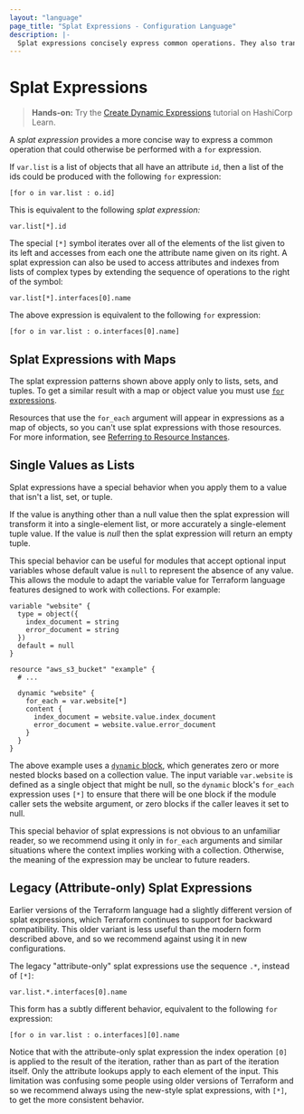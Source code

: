 ```yaml
---
layout: "language"
page_title: "Splat Expressions - Configuration Language"
description: |-
  Splat expressions concisely express common operations. They also transform single, non-null values into a single-element tuple.
---
```


# Splat Expressions

> **Hands-on:** Try the [Create Dynamic Expressions](https://learn.hashicorp.com/tutorials/terraform/expressions?in=terraform/configuration-language&utm_source=WEBSITE&utm_medium=WEB_IO&utm_offer=ARTICLE_PAGE&utm_content=DOCS) tutorial on HashiCorp Learn.

A _splat expression_ provides a more concise way to express a common
operation that could otherwise be performed with a `for` expression.

If `var.list` is a list of objects that all have an attribute `id`, then
a list of the ids could be produced with the following `for` expression:

```hcl
[for o in var.list : o.id]
```

This is equivalent to the following _splat expression:_

```hcl
var.list[*].id
```

The special `[*]` symbol iterates over all of the elements of the list given
to its left and accesses from each one the attribute name given on its
right. A splat expression can also be used to access attributes and indexes
from lists of complex types by extending the sequence of operations to the
right of the symbol:

```hcl
var.list[*].interfaces[0].name
```

The above expression is equivalent to the following `for` expression:

```hcl
[for o in var.list : o.interfaces[0].name]
```

## Splat Expressions with Maps

The splat expression patterns shown above apply only to lists, sets, and
tuples. To get a similar result with a map or object value you must use
[`for` expressions](for.html).

Resources that use the `for_each` argument will appear in expressions as a map
of objects, so you can't use splat expressions with those resources.
For more information, see
[Referring to Resource Instances](/docs/language/meta-arguments/for_each.html#referring-to-instances).

## Single Values as Lists

Splat expressions have a special behavior when you apply them to a value that
isn't a list, set, or tuple.

If the value is anything other than a null value then the splat expression will
transform it into a single-element list, or more accurately a single-element
tuple value. If the value is _null_ then the splat expression will return an
empty tuple.

This special behavior can be useful for modules that accept optional input
variables whose default value is `null` to represent the absence of any value. This allows the module to adapt the variable value for Terraform language features designed to work with collections. For example:

```
variable "website" {
  type = object({
    index_document = string
    error_document = string
  })
  default = null
}

resource "aws_s3_bucket" "example" {
  # ...

  dynamic "website" {
    for_each = var.website[*]
    content {
      index_document = website.value.index_document
      error_document = website.value.error_document
    }
  }
}
```

The above example uses a [`dynamic` block](dynamic-blocks.html), which
generates zero or more nested blocks based on a collection value. The input
variable `var.website` is defined as a single object that might be null,
so the `dynamic` block's `for_each` expression uses `[*]` to ensure that
there will be one block if the module caller sets the website argument, or
zero blocks if the caller leaves it set to null.

This special behavior of splat expressions is not obvious to an unfamiliar
reader, so we recommend using it only in `for_each` arguments and similar
situations where the context implies working with a collection. Otherwise,
the meaning of the expression may be unclear to future readers.

## Legacy (Attribute-only) Splat Expressions

Earlier versions of the Terraform language had a slightly different version
of splat expressions, which Terraform continues to support for backward
compatibility. This older variant is less useful than the modern form described
above, and so we recommend against using it in new configurations.

The legacy "attribute-only" splat expressions use the sequence `.*`, instead of
`[*]`:

```
var.list.*.interfaces[0].name
```

This form has a subtly different behavior, equivalent to the following
`for` expression:

```
[for o in var.list : o.interfaces][0].name
```

Notice that with the attribute-only splat expression the index operation
`[0]` is applied to the result of the iteration, rather than as part of
the iteration itself. Only the attribute lookups apply to each element of
the input. This limitation was confusing some people using older versions of
Terraform and so we recommend always using the new-style splat expressions,
with `[*]`, to get the more consistent behavior.
